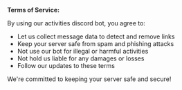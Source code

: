 **Terms of Service:**

By using our activities discord bot, you agree to:

* Let us collect message data to detect and remove links
* Keep your server safe from spam and phishing attacks
* Not use our bot for illegal or harmful activities
* Not hold us liable for any damages or losses
* Follow our updates to these terms

We're committed to keeping your server safe and secure!
